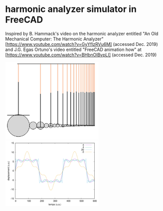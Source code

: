 # harmonic analyzer simulator in FreeCAD

Inspired by B. Hammack's video on the harmonic analyzer entitled "An Old Mechanical Computer: The Harmonic Analyzer" 
[https://www.youtube.com/watch?v=GyYflzRVu6M] (accessed Dec. 2019) and J.G. Egas Ortuno's video entitled "FreeCAD animation 
how" at [https://www.youtube.com/watch?v=BHbnOlBvpLI] (accessed Dec. 2019)

<img src="20.png" width="300">

<img src="simulation.png" width="300">
